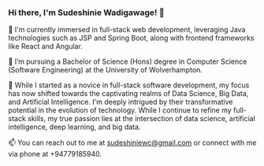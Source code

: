 ### Hi there, I'm Sudeshinie Wadigawage! 👋

👀 I'm currently immersed in full-stack web development, leveraging Java technologies such as JSP and Spring Boot, along with frontend frameworks like React and Angular.

🌱 I’m pursuing a Bachelor of Science (Hons) degree in Computer Science (Software Engineering) at the University of Wolverhampton.

💞️ While I started as a novice in full-stack software development, my focus has now shifted towards the captivating realms of Data Science, Big Data, and Artificial Intelligence. I'm deeply intrigued by their transformative potential in the evolution of technology. While I continue to refine my full-stack skills, my true passion lies at the intersection of data science, artificial intelligence, deep learning, and big data.

📫 You can reach out to me at sudeshiniewc@gmail.com or connect with me via phone at +94779185940.


<!---
ChathuZi/ChathuZi is a ✨ special ✨ repository because its `README.md` (this file) appears on your GitHub profile.
You can click the Preview link to take a look at your changes.
--->
